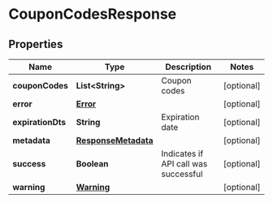 

# CouponCodesResponse


## Properties

| Name | Type | Description | Notes |
|------------ | ------------- | ------------- | -------------|
|**couponCodes** | **List&lt;String&gt;** | Coupon codes |  [optional] |
|**error** | [**Error**](Error.md) |  |  [optional] |
|**expirationDts** | **String** | Expiration date |  [optional] |
|**metadata** | [**ResponseMetadata**](ResponseMetadata.md) |  |  [optional] |
|**success** | **Boolean** | Indicates if API call was successful |  [optional] |
|**warning** | [**Warning**](Warning.md) |  |  [optional] |



